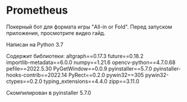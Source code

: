 # Prometheus
Покерный бот для формата игры "All-in or Fold".
Перед запуском приложения, просмотрите видео гайд.

Написан на Python 3.7

Содержит библиотеки:
altgraph==0.17.3
future==0.18.2           
importlib-metadata==6.0.0
numpy==1.21.6
opencv-python==4.7.0.68
pefile==2022.5.30
PyGetWindow==0.0.9
pyinstaller==5.7.0
pyinstaller-hooks-contrib==2022.14
PyRect==0.2.0
pywin32==305
pywin32-ctypes==0.2.0
typing_extensions==4.4.0
zipp==3.11.0

Скомпилирован в pyinstaller 5.7.0
